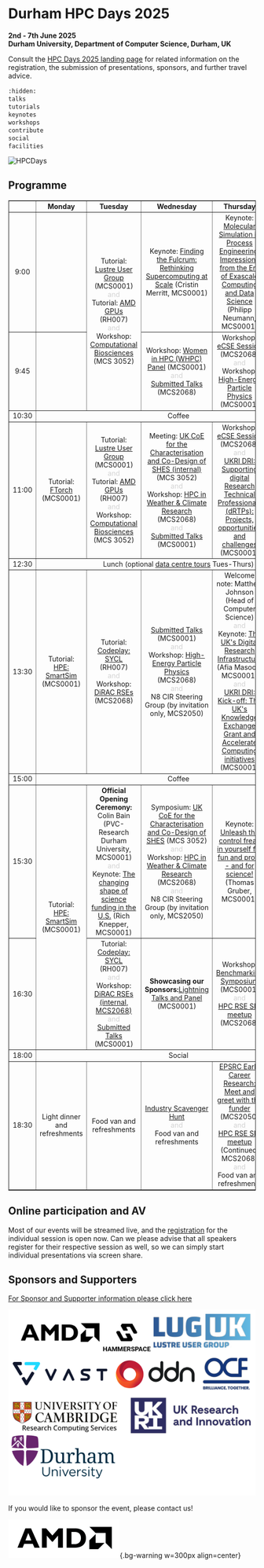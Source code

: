 # Durham HPC Days 2025
**2nd - 7th June 2025**\
**Durham University, Department of Computer Science, Durham, UK**

Consult the [HPC Days 2025 landing page](https://www.durham.ac.uk/research/institutes-and-centres/data-science/events-/durham---hpc-days/) for related information on the registration, the submission of presentations, sponsors, and further travel advice.

```{toctree}
:hidden:
talks
tutorials
keynotes
workshops
contribute
social
facilities
```

![HPCDays](../images/HPC-days-pic.png)

## Programme

<!-- <table border="1" cellspacing="0" cellpadding="5"> -->
<table border="1" style="width: 100%; text-align: center;">
<tr>
  <td></td>
  <td><b>Monday </b></td>
  <td><b>Tuesday </b></td>
  <td><b>Wednesday </b></td>
  <td><b>Thursday </b></td>
  <td><b>Friday </b></td>
  <td><b>Saturday </b></td>
</tr>
<tr>
  <td> 9:00 </td>
  <td> </td>
  <td rowspan="2"> 
    Tutorial: <a href="tutorials.html#lustre-user-group-darshan-profiling-on-lustre">Lustre User Group</a> (MCS0001) 
    <br /><div style="color:LightGrey;font-size=50%">and</div>  
    Tutorial: <a href="tutorials.html#amd-gpus-simplify-your-hpc-application-port-to-gpus-openmp-and-managed-memory-on-amd-mi300a-and-mi300x">AMD GPUs</a> (RH007) 
    <br /><div style="color:LightGrey;font-size=50%">and</div> 
    Workshop: <a href="workshops.html#computational-biosciences">Computational Biosciences</a> (MCS 3052)
  </td>
  <td> Keynote: <a href="keynotes.html#cristin-merritt-chief-marketing-officer-alces-flight-ltd">Finding the Fulcrum: Rethinking Supercomputing at Scale</a> (Cristin Merritt, MCS0001)</td>
  <td> Keynote: <a href="keynotes.html#prof-dr-philipp-neumann">Molecular Simulation in Process Engineering: Impressions from the Era of Exascale Computing and Data Science</a> (Philipp Neumann, MCS0001) </td>
  <td> Keynote: <a href="keynotes.html#dr-katy-clough-stfc-ernest-rutherford-research-fellow">Challenges and Opportunities in HPC for Numerical Relativity</a> (Katy Clough, MCS0001) </td>
  <td rowspan=13> <a href="social.html">Join us for our Saturday Social!</a> </td>
</tr>
<tr>
  <td> 9:45 </td>
  <td>  </td>
  <td> 
    Workshop: <a href="workshops.html#women-in-hpc-whpc">Women in HPC (WHPC) Panel</a> (MCS0001)
    <br /><div style="color:LightGrey;font-size=50%">and</div> 
    <a href="talks.html#wednesday-4-june-2025-09-45-to-10-30">Submitted Talks</a> (MCS2068)
  </td>
  <td> 
    Workshop: <a href="workshops.html#ecse-session">eCSE Session</a> (MCS2068) 
    <br /><div style="color:LightGrey;font-size=50%">and</div>
    Workshop: <a href="workshops.html#id1">High-Energy Particle Physics</a> (MCS0001)
  </td>
  <td> 
    Workshop: <a href="workshops.html#numerical-relativity">Numerical Relativity</a> (MCS0001)
    <br /><div style="color:LightGrey;font-size=50%">and</div>
    Workshop: <a href="workshops.html#id2">Benchmarking Symposium</a> (MCS2068) 
  </td>
</tr> 
<tr>
  <td> 10:30 </td>
  <td colspan="5" align="center">Coffee</td>
</tr>
<tr>
  <td> 11:00 </td>
  <td> Tutorial: <a href="tutorials.html#iccs-ftorch">FTorch</a> (MCS0001) </td>
  <td> 
    Tutorial: <a href="tutorials.html#lustre-user-group-darshan-profiling-on-lustre">Lustre User Group</a> (MCS0001)  
    <br /><div style="color:LightGrey;font-size=50%">and</div> 
    Tutorial: <a href="tutorials.html#amd-gpus-simplify-your-hpc-application-port-to-gpus-openmp-and-managed-memory-on-amd-mi300a-and-mi300x">AMD GPUs</a> (RH007)
    <br /><div style="color:LightGrey;font-size=50%">and</div> 
    Workshop: <a href="workshops.html#computational-biosciences">Computational Biosciences</a> (MCS 3052)
  </td>
  <td> 
    Meeting: <a href="dri.html">UK CoE for the Characterisation and Co-Design of SHES (internal)</a> (MCS 3052) 
    <br /><div style="color:LightGrey;font-size=50%">and</div> 
    Workshop: <a href="workshops.html#hpc-in-weather-climate-research">HPC in Weather & Climate Research</a> (MCS2068) 
    <br /><div style="color:LightGrey;font-size=50%">and</div> 
    <a href="talks.html#wednesday-4-june-2025-11-00-to-12-30">Submitted Talks</a> (MCS0001)
  </td>
  <td> 
    Workshop: <a href="workshops.html#ecse-session">eCSE Session</a> (MCS2068) 
    <br /><div style="color:LightGrey;font-size=50%">and</div>
    <a href="dri.html#session-2">UKRI DRI: Supporting digital Research Technical Professionals (dRTPs): Projects, opportunities and challenges</a> (MCS0001) 
  </td>
  <td> 
    Workshop: <a href="workshops.html#numerical-relativity">Numerical Relativity</a> (MCS0001)  
    <br /><div style="color:LightGrey;font-size=50%">and</div>
    Workshop: <a href="workshops.html#id3">Women in HPC (WHPC) </a> (MCS2068) 
    <br /><div style="color:LightGrey;font-size=50%">and</div>
    EPSRC: Meet the funder (please arrange 1:1s beforehand) (MCS 3052)
  </td>
</tr> 
<tr>
  <td> 12:30 </td>
  <td colspan="5" align="center">Lunch (optional <a href="datacentre.html">data centre tours</a> Tues-Thurs)</td>
</tr>
<tr>
  <td> 13:30 </td>
  <td> Tutorial: <a href="tutorials.html#hpe-smartsim"> HPE: SmartSim</a> (MCS0001) </td>
  <td> 
    Tutorial: <a href="tutorials.html#codeplay-accelerate-your-code-on-gpus-and-more-using-c-and-sycl">Codeplay: SYCL</a> (RH007)
    <br /><div style="color:LightGrey;font-size=50%">and</div> 
    Workshop: <a href="workshops.html#dirac-rses"> DiRAC RSEs </a> (MCS2068)
  </td>
  <td> 
    <a href="talks.html#wednesday-4-june-2025-13-30-to-15-00">Submitted Talks</a> (MCS0001) 
    <br /><div style="color:LightGrey;font-size=50%">and</div> 
    Workshop: <a href="workshops.html#hpc-htc-in-high-energy-physics">High-Energy Particle Physics</a> (MCS2068)
    <br /><div style="color:LightGrey;font-size=50%">and</div>
    N8 CIR Steering Group (by invitation only, MCS2050)
  </td>
  <td> 
    Welcome note: Matthew Johnson (Head of Computer Science)
    <br /><div style="color:LightGrey;font-size=50%">and</div> 
    Keynote: <a href="dri.html#session-3">The UK's Digital Research Infrastructure</a> <br /> (Afia Masood, MCS0001) 
    <br /><div style="color:LightGrey;font-size=50%">and</div> 
    <a href="dri.html#session-4">UKRI DRI: Kick-off: The UK's Knowledge Exchange Grant and Accelerate Computing initiatives</a> (MCS0001) 
  </td>
  <td> 
    Workshop: <a href="workshops.html#cosec">CoSeC</a> (MCS0001) 
    <br /><div style="color:LightGrey;font-size=50%">and</div>
    Workshop: <a href="workshops.html#id4">Particle physics</a> (MCS2068) </td>
</tr> 
<tr>
  <td> 15:00 </td>
  <td colspan="5" align="center">Coffee</td>
</tr>
<tr>
  <td> 15:30 </td>
  <td rowspan="2"> Tutorial: <a href="tutorials.html#hpe-smartsim"> HPE: SmartSim</a> (MCS0001) </td>
  <td> 
    <b>Official Opening Ceremony:</b> <br /> Colin Bain (PVC-Research Durham University, MCS0001) 
     <br /><div style="color:LightGrey;font-size=50%">and</div> 
     Keynote: <a href="keynotes.html#knepper">The changing shape of science funding in the U.S.</a> (Rich Knepper, MCS0001)
  </td>
  <td> 
    Symposium: <a href="dri.html">UK CoE for the Characterisation and Co-Design of SHES</a> (MCS 3052)
    <br /><div style="color:LightGrey;font-size=50%">and</div> 
    Workshop: <a href="workshops.html#hpc-in-weather-climate-research">HPC in Weather & Climate Research</a> (MCS2068) 
    <br /><div style="color:LightGrey;font-size=50%">and</div>
    N8 CIR Steering Group (by invitation only, MCS2050)
  </td>
  <td> 
    Keynote: <a href="keynotes.html#thomas-gruber-regionales-rechenzentrum-erlangen-rrze">Unleash the control freak in yourself for fun and profit - and for science!</a> (Thomas Gruber, MCS0001) </td>
  <td> Panel: <a href="workshops.html#cosec">Creating a cohesive distributed Digital Research Infrastructure</a> (MCS0001) </td>
</tr>
<tr>
  <td> 16:30 </td>
  <td> 
    Tutorial: <a href="tutorials.html#codeplay-accelerate-your-code-on-gpus-and-more-using-c-and-sycl">Codeplay: SYCL</a> (RH007) 
    <br /><div style="color:LightGrey;font-size=50%">and</div>  
    Workshop: <a href="workshops.html#dirac-rses">DiRAC RSEs (internal, MCS2068)</a>  
    <br /><div style="color:LightGrey;font-size=50%">and</div>
    <a href="talks.html#tuesday-3-june-2025-16-30-to-17-50">Submitted Talks</a> (MCS0001) </td>
  <td> 
    <b>Showcasing our Sponsors:</b><a href="lightning.html">Lightning Talks and Panel</a> (MCS0001)
  </td>
  <td>
    Workshop: <a href="workshops.html#benchmarking-symposium-benchmarking-of-hpc-systems-for-simulation-and-ai">Benchmarking Symposium</a> (MCS0001)
    <br /><div style="color:LightGrey;font-size=50%">and</div>
    <a href="workshops.html#hpc-rse-sig-meet-up">HPC RSE SIG meetup</a> (MCS2068)
  </td>
</tr>
<tr>
  <td> 18:00 </td>
  <td colspan="5" align="center">Social</td>
</tr>
<tr>
  <td>18:30</td>
  <td> Light dinner and refreshments </td>
  <td> Food van and refreshments </td>
  <td>
    <a href="lightning.html#scavenger-hunt">Industry Scavenger Hunt</a>
    <br /><div style="color:LightGrey;font-size=50%">and</div>
    Food van and refreshments
  </td>
  <td>
    <a href="keynotes.html#christian-oganbule-epsrc">EPSRC Early Career Research: Meet and greet with the funder</a> (MCS2050)
    <br /><div style="color:LightGrey;font-size=50%">and</div>
    <a href="workshops.html#hpc-rse-sig-meet-up">HPC RSE SIG meetup</a> <br />(Continued, MCS2068)
    <br /><div style="color:LightGrey;font-size=50%">and</div>
    Food van and refreshments
  </td>
</tr>
</table>

## Online participation and AV

Most of our events will be streamed live, and the [registration](https://www.canva.com/design/DAGoFjE29xE/L3GYz3LL3ZLcomD9ArYXig/view) for the individual session is open now.
Can we please advise that all speakers register for their respective session as well, so we can simply start individual presentations via screen share.

## Sponsors and Supporters

[For Sponsor and Supporter information please click here](sponsor.md)

![Sponsors](../images/logos.png)



If you would like to sponsor the event, please contact us!

![AnimatedSponsors](../images/animatedhpcdayslogo.gif){.bg-warning w=300px align=center}
